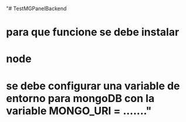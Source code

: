"# TestMGPanelBackend
# para que funcione se debe instalar 
# node 
# se debe configurar una variable de entorno para mongoDB con la variable MONGO_URI = ......."

